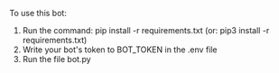 To use this bot:
1. Run the command: pip install -r requirements.txt (or: pip3 install -r requirements.txt)
2. Write your bot's token to BOT_TOKEN in the .env file
3. Run the file bot.py
